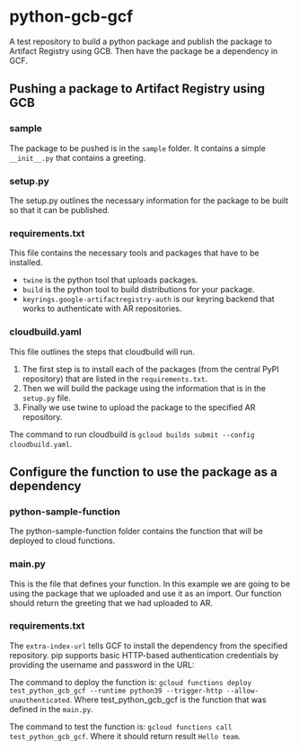 # python-gcb-gcf
A test repository to build a python package and publish the package to Artifact Registry using GCB. Then have the package be a dependency in GCF.

## Pushing a package to Artifact Registry using GCB
### sample
The package to be pushed is in the `sample` folder. It contains a simple `__init__.py` that contains a greeting.

### setup.py
The setup.py outlines the necessary information for the package to be built so that it can be published. 

### requirements.txt
This file contains the necessary tools and packages that have to be installed. 
  - `twine` is the python tool that uploads packages.
  - `build` is the python tool to build distributions for your package. 
  - `keyrings.google-artifactregistry-auth` is our keyring backend that works to authenticate with AR repositories.

### cloudbuild.yaml
This file outlines the steps that cloudbuild will run. 
1. The first step is to install each of the packages (from the central PyPI repository) that are listed in the `requirements.txt`.
2. Then we will build the package using the information that is in the `setup.py` file.
3. Finally we use twine to upload the package to the specified AR repository. 

The command to run cloudbuild is `gcloud builds submit --config cloudbuild.yaml`.

## Configure the function to use the package as a dependency
### python-sample-function
The python-sample-function folder contains the function that will be deployed to cloud functions. 

### main.py
This is the file that defines your function. In this example we are going to be using the package that we uploaded and use it as an import. Our function should return the greeting that we had uploaded to AR. 

### requirements.txt
The `extra-index-url` tells GCF to install the dependency from the specified repository. pip supports basic HTTP-based authentication credentials by providing the username and password in the URL:


The command to deploy the function is: 
`gcloud functions deploy test_python_gcb_gcf --runtime python39 --trigger-http --allow-unauthenticated`. Where test_python_gcb_gcf is the function that was defined in the `main.py`.

The command to test the function is: 
`gcloud functions call test_python_gcb_gcf`. Where it should return result `Hello team`.
